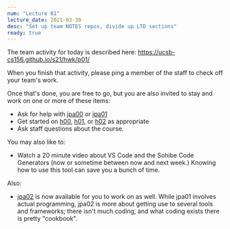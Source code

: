 ```yaml
---
num: "Lecture 01"
lecture_date: 2021-03-30
desc: "Set up team NOTES repos, divide up LTD sections"
ready: true
---
```


The team activity for today is described here: <https://ucsb-cs156.github.io/s21/hwk/p01/>

When you finish that activity, please ping a member of the staff to check off your team's work.

Once that's done, you are free to go, but you are also invited to stay and work on one or more of these items:
* Ask for help with [jpa00](https://ucsb-cs156.github.io/s21/lab/jpa02/) or [jpa01](https://ucsb-cs156.github.io/s21/lab/jpa02/)
* Get started on [h00](https://ucsb-cs156.github.io/s21/hwk/h00/), [h01](https://ucsb-cs156.github.io/s21/hwk/h01/), or [h02](https://ucsb-cs156.github.io/s21/hwk/h02/) as appropriate
* Ask staff questions about the course.

You may also like to:
* Watch a 20 minute video about VS Code and the Sohibe Code Generators (now or sometime between now and next week.)   Knowing how to use this tool can save you a bunch of time.


Also:
* [jpa02](https://ucsb-cs156.github.io/s21/lab/jpa02/) is now available for you to work on as well.  While jpa01 involves actual programming, jpa02 is more about getting use to several tools and frameworks; there isn't much coding, and what coding exists there is pretty "cookbook".
